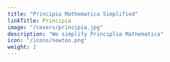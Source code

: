 ```yaml
---
title: "Principia Mathematica Simplified"
linkTitle: Principia
image: "/covers/principia.jpg"
description: "We simplify Principlia Mathematica"
icon: "/icons/newton.png"
weight: 2
---
```


<!-- The principle of universal gravitation defines the principia -->